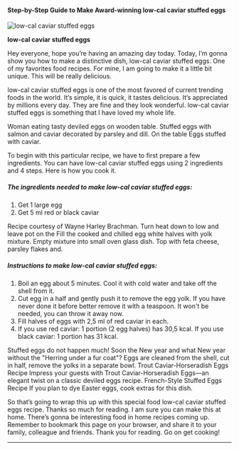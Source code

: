             

#### Step-by-Step Guide to Make Award-winning low-cal caviar stuffed eggs

![low-cal caviar stuffed eggs](https://img-global.cpcdn.com/recipes/50024368/751x532cq70/low-cal-caviar-stuffed-eggs-recipe-main-photo.jpg)

**low-cal caviar stuffed eggs**

Hey everyone, hope you’re having an amazing day today. Today, I’m gonna show you how to make a distinctive dish, low-cal caviar stuffed eggs. One of my favorites food recipes. For mine, I am going to make it a little bit unique. This will be really delicious.

low-cal caviar stuffed eggs is one of the most favored of current trending foods in the world. It’s simple, it is quick, it tastes delicious. It’s appreciated by millions every day. They are fine and they look wonderful. low-cal caviar stuffed eggs is something that I have loved my whole life.

Woman eating tasty deviled eggs on wooden table. Stuffed eggs with salmon and caviar decorated by parsley and dill. On the table Eggs stuffed with caviar.

To begin with this particular recipe, we have to first prepare a few ingredients. You can have low-cal caviar stuffed eggs using 2 ingredients and 4 steps. Here is how you cook it.

##### The ingredients needed to make low-cal caviar stuffed eggs:

1.  Get 1 large egg
2.  Get 5 ml red or black caviar

Recipe courtesy of Wayne Harley Brachman. Turn heat down to low and leave pot on the Fill the cooked and chilled egg white halves with yolk mixture. Empty mixture into small oven glass dish. Top with feta cheese, parsley flakes and.

##### Instructions to make low-cal caviar stuffed eggs:

1.  Boil an egg about 5 minutes. Cool it with cold water and take off the shell from it.
2.  Cut egg in a half and gently push it to remove the egg yolk. If you have never done it before better remove it with a teaspoon. It won't be needed, you can throw it away now.
3.  Fill halves of eggs with 2,5 ml of red caviar in each.
4.  If you use red caviar: 1 portion (2 egg halves) has 30,5 kcal. If you use black caviar: 1 portion has 31 kcal.

Stuffed eggs do not happen much! Soon the New year and what New year without the "Herring under a fur coat"? Eggs are cleaned from the shell, cut in half, remove the yolks in a separate bowl. Trout Caviar-Horseradish Eggs Recipe Impress your guests with Trout Caviar-Horseradish Eggs—an elegant twist on a classic deviled eggs recipe. French-Style Stuffed Eggs Recipe If you plan to dye Easter eggs, cook extras for this dish.

So that’s going to wrap this up with this special food low-cal caviar stuffed eggs recipe. Thanks so much for reading. I am sure you can make this at home. There’s gonna be interesting food in home recipes coming up. Remember to bookmark this page on your browser, and share it to your family, colleague and friends. Thank you for reading. Go on get cooking!

* * *